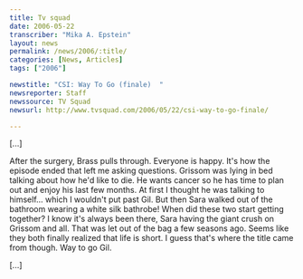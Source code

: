 ```yaml
---
title: Tv squad
date: 2006-05-22
transcriber: "Mika A. Epstein"
layout: news
permalink: /news/2006/:title/
categories: [News, Articles]
tags: ["2006"]

newstitle: "CSI: Way To Go (finale)  "
newsreporter: Staff
newssource: TV Squad
newsurl: http://www.tvsquad.com/2006/05/22/csi-way-to-go-finale/

---
```


[...]

After the surgery, Brass pulls through. Everyone is happy. It's how the episode ended that left me asking questions. Grissom was lying in bed talking about how he'd like to die. He wants cancer so he has time to plan out and enjoy his last few months. At first I thought he was talking to himself... which I wouldn't put past Gil. But then Sara walked out of the bathroom wearing a white silk bathrobe! When did these two start getting together? I know it's always been there, Sara having the giant crush on Grissom and all. That was let out of the bag a few seasons ago. Seems like they both finally realized that life is short. I guess that's where the title came from though. Way to go Gil.

[...]
